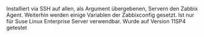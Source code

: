 Installiert via SSH auf allen, als Argument übergebenen, Servern den Zabbix Agent.
Weiterhin werden einige Variablen der Zabbixconfig gesetzt.
Ist nur für Suse Linux Enterprise Server verwendbar.
Wurde auf Version 11SP4 getestet
